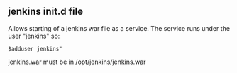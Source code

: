## jenkins init.d file

Allows starting of a jenkins war file as a service. The service runs under the user "jenkins" so:

```
$adduser jenkins"
```

jenkins.war must be in /opt/jenkins/jenkins.war
